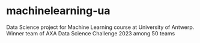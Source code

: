 # machinelearning-ua
Data Science project for Machine Learning course at University of Antwerp. Winner team of AXA Data Science Challenge 2023 among 50 teams
